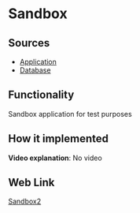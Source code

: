 # Sandbox

## Sources

- [Application](https://github.com/LearnFractal/FractalPlatform/tree/main/FractalPlatform.Examples/Applications/Sandbox2/Sandbox2Application.cs)
- [Database](https://github.com/LearnFractal/FractalPlatform/tree/main/FractalPlatform.Examples/Databases/Sandbox2)

## Functionality

Sandbox application for test purposes

## How it implemented

**Video explanation**: No video

## Web Link

[Sandbox2](https://fraplat.tech/mars/Sandbox2)

